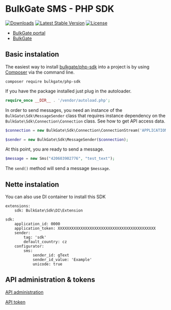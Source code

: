 BulkGate SMS - PHP SDK
=============

[![Downloads](https://img.shields.io/packagist/dt/bulkgate/sms.svg)](https://packagist.org/packages/bulkgate/sms)
[![Latest Stable Version](https://img.shields.io/github/release/bulkgate/sms.svg)](https://github.com/bulkgate/sms/releases)
[![License](https://img.shields.io/github/license/bulkgate/sms.svg)](https://github.com/BulkGate/sms/blob/master/LICENSE)

- [BulkGate portal](https://portal.bulkgate.com/) 
- [BulkGate](https://www.bulkgate.com/)

## Basic instalation

The easiest way to install [bulkgate/php-sdk](https://packagist.org/packages/bulkgate/php-sdk) into a project is by using [Composer](https://getcomposer.org/) via the command line.

```
composer require bulkgate/php-sdk
```


If you have the package installed just plug in the autoloader.

``` php
require_once __DIR__ . '/vendor/autoload.php';
```

In order to send messages, you need an instance of the `BulkGate\Sdk\MessageSender` class that requires instance dependency on the `BulkGate\Sdk\Connection\Connection` class. See how to get API access data.

``` php
$connection = new BulkGate\Sdk\Connection\ConnectionStream('APPLICATION_ID', 'APPLICATION_TOKEN');

$sender = new BulkGate\Sdk\MessageSender($connection);
```

At this point, you are ready to send a message.

``` php
$message = new Sms("420603902776", "test_text");
```

The `send()` method will send a message `$message`.

## Nette instalation

You can also use DI container to install this SDK

```neon
extensions:
	sdk: BulkGate\Sdk\DI\Extension

sdk:
	application_id: 0000
	application_token: XXXXXXXXXXXXXXXXXXXXXXXXXXXXXXXXXXXXXXXXXXX
	sender:
		tag: 'sdk'
		default_country: cz
	configurator:
		sms:
			sender_id: gText
			sender_id_value: 'Example'
			unicode: true
```

## API administration & tokens

[API administration](https://help.bulkgate.com/docs/en/api-administration.html)

[API token](https://help.bulkgate.com/docs/en/api-tokens.html)
